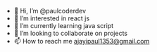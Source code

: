 - 👋 Hi, I’m @paulcoderdev
- 👀 I’m interested in react js
- 🌱 I’m currently learning java script
- 💞️ I’m looking to collaborate on projects
- 📫 How to reach me ajayipaul1353@gmail.com

<!---
paulcoderdev/paulcoderdev is a ✨ special ✨ repository because its `README.md` (this file) appears on your GitHub profile.
You can click the Preview link to take a look at your changes.
--->
